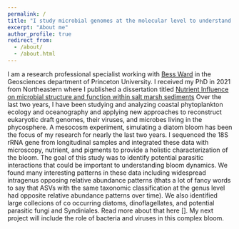 ```yaml
---
permalink: /
title: "I study microbial genomes at the molecular level to understand how microbial communities influence the biogeochemistry of our planet"
excerpt: "About me"
author_profile: true
redirect_from: 
  - /about/
  - /about.html
---
```


I am a research professional specialist working with [Bess Ward](https://nitrogen.princeton.edu/) in the Geosciences department of Princeton University. I received my PhD in 2021 from Northeastern where I published a dissertation titled [Nutrient Influence on microbial structure and function within salt marsh sediments](https://web.archive.org/web/20220825211317id_/https://repository.library.northeastern.edu/files/neu:4f16j6858/fulltext.pdf)
Over the last two years, I have been studying and analyzing coastal phytoplankton ecology and oceanography and applying new approaches to reconstruct eukaryotic draft genomes, their viruses, and microbes living in the phycosphere. A mesocosm experiment, simulating a diatom bloom has been the focus of my research for nearly the last two years. I sequenced the 18S rRNA gene from longitudinal samples and integrated these data with microscopy, nutrient, and pigments to provide a holistic characterization of the bloom. The goal of this study was to identify potential parasitic interactions that could be important to understanding bloom dynamics. We found many interesting patterns in these data including widespread intragenus opposing relative abundance patterns (thats a lot of fancy words to say that ASVs with the same taxonomic classification at the genus level had opposite relative abundance patterns over time). We also identified large collecions of co occurring diatoms, dinoflagellates, and potential parasitic fungi and Syndiniales. Read more about that here []. My next project will include the role of bacteria and viruses in this complex bloom.  
